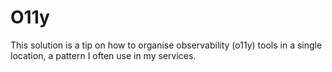 # O11y

This solution is a tip on how to organise observability (o11y) tools in a single location, a pattern I often use in my services.

